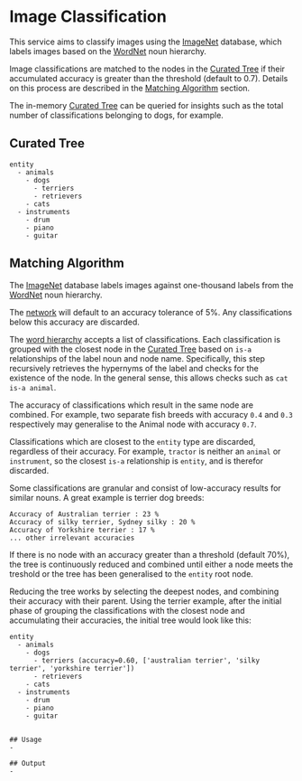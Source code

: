 # Image Classification
This service aims to classify images using the [ImageNet](http://www.image-net.org/) database,
which labels images based on the [WordNet](https://wordnet.princeton.edu/) noun hierarchy.

Image classifications are matched to the nodes in the [Curated Tree](curated-tree) if their
accumulated accuracy is greater than the threshold (default to 0.7). Details on this process
are described in the [Matching Algorithm](matching-algorithm) section.

The in-memory [Curated Tree](curated-tree) can be queried for insights such as the
total number of classifications belonging to dogs, for example.

## Curated Tree
```
entity
  - animals
    - dogs
      - terriers
      - retrievers
    - cats
  - instruments
    - drum
    - piano
    - guitar
```

## Matching Algorithm
The [ImageNet](http://www.image-net.org/) database labels images against one-thousand labels
from the [WordNet](https://wordnet.princeton.edu/) noun hierarchy.

The [network](./classification/net.py) will default to an accuracy tolerance of 5%. Any classifications below this
accuracy are discarded. 

The [word hierarchy](./classification/word_hierarchy.py) accepts a list of classifications.
Each classification is grouped with the closest node in the [Curated Tree](curated-tree) based on
`is-a` relationships of the label noun and node name. Specifically, this step recursively retrieves
the hypernyms of the label and checks for the existence of the node. In the general sense, this allows
checks such as `cat is-a animal`.

The accuracy of classifications which result in the same node are combined. For example, two
separate fish breeds with accuracy `0.4` and `0.3` respectively may generalise to the Animal node
with accuracy `0.7`.

Classifications which are closest to the `entity` type are discarded, regardless of their accuracy.
For example, `tractor` is neither an `animal` or `instrument`, so the closest `is-a` relationship
is `entity`, and is therefor discarded.

Some classifications are granular and consist of low-accuracy results for similar nouns. A great
example is terrier dog breeds:

```
Accuracy of Australian terrier : 23 %
Accuracy of silky terrier, Sydney silky : 20 %
Accuracy of Yorkshire terrier : 17 %
... other irrelevant accuracies
```

If there is no node with an accuracy greater than a threshold (default 70%), the tree is
continuously reduced and combined until either a node meets the treshold or the tree
has been generalised to the `entity` root node.

Reducing the tree works by selecting the deepest nodes, and combining their accuracy
with their parent. Using the terrier example, after the initial phase of grouping the
classifications with the closest node and accumulating their accuracies, the initial
tree would look like this:

```
entity
  - animals
    - dogs
      - terriers (accuracy=0.60, ['australian terrier', 'silky terrier', 'yorkshire terrier'])
      - retrievers
    - cats
  - instruments
    - drum
    - piano
    - guitar


## Usage
-

## Output
-